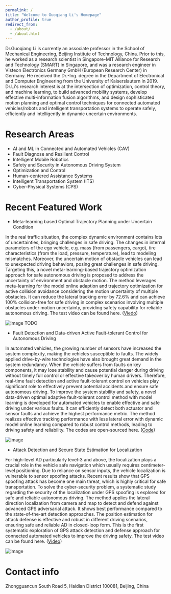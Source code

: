 ```yaml
---
permalink: /
title: "Welcome to Guoqiang Li's Homepage"
author_profile: true
redirect_from: 
  - /about/
  - /about.html
---
```


Dr.Guoqiang Li is currently an associate professor in the School of Mechanical Engineering, Beijing Institute of Technology, China. Prior to this, he worked as a research scientist in Singapore-MIT Alliance for Research and Technology (SMART) in Singapore, and was a research engineer in Visteon Electronics Germany GmbH (European Research Center) in Germany. He received the Dr.-Ing. degree in the Department of Electronical and Computer Engineering from the University of Kaiserslautern in 2019. Dr.Li's research interest is at the intersection of optimization, control theory, and machine learning, to build advanced mobility systems, develop effective multi-information fusion algorithms, and design sophisticated motion planning and optimal control techniques for connected automated vehicles/robots and intelligent transportation systems to operate safely, efficiently and intelligently in dynamic uncertain environments. 


**Research Areas**
======
-	AI and ML in Connected and Automated Vehicles (CAV)
-	Fault Diagnose and Resilient Control
-	Intelligent Mobile Robotics
-	Safety and Security in Autonomous Driving System 
-	Optimization and Control
-	Human-centered Assistance Systems
-	Intelligent Transportation System (ITS)
-	Cyber-Physical Systems (CPS)


**Recent Featured Work**
======
- Meta-learning based Optimal Trajectory Planning under Uncertain Condition

In the real traffic situation, the complex dynamic environment contains lots of uncertainties, bringing challenges in safe driving. The changes in internal parameters of the ego vehicle, e.g. mass (from passengers, cargo), tire characteristics (from the load, pressure, temperature), lead to modeling mismatches. Moreover, the uncertain motion of obstacle vehicles can lead to unexpected driving behaviors, posing great challenges in safe driving. Targeting this, a novel meta-learning-based trajectory optimization approach for safe autonomous driving is proposed to address the uncertainty of environment and obstacle motion. The method leverages meta-learning for the model online adaption and trajectory optimization for active collision avoidance considering the motion uncertainty of multiple obstacles. It can reduce the lateral tracking error by 72.6% and can achieve 100% collision-free for safe driving in complex scenarios involving multiple obstacles under motion uncertainty, providing safety capability for reliable autonomous driving. The test video can be found here. ([Viedo](https://youtu.be/Dx5L-fe4lTo))

![image](https://github.com/user-attachments/assets/49c26738-e60c-4914-b95a-935027777bad) TODO

- Fault Detection and Data-driven Active Fault-tolerant Control for Autonomous Driving

In automated vehicles, the growing number of sensors have increased the system complexity, making the vehicles susceptible to faults. The widely applied drive-by-wire technologies have also brought great demand in the system redundancy. When the vehicle suffers from faults on key components, it may lose stability and cause potential danger during driving without timely full control or effective takeover by human drivers. Therefore, real-time fault detection and active fault-tolerant control on vehicles play significant role to effectively prevent potential accidents and ensure safe autonomous driving. To improve the system stability and safety, a novel data-driven optimal adaptive fault-tolerant control method with model learning is developed for automated vehicles to enable effective and safe driving under various faults. It can efficiently detect both actuator and sensor faults and achieve the highest performance metric. The method realizes effective tracking performance with less lateral error with dynamic model online learning compared to robust control methods, leading to driving safety and reliability. The codes are open-sourced here. ([Code](https://github.com/mobility-23/Fault-Tolerant-Control-System))

![image](https://github.com/user-attachments/assets/909b86a0-66fd-4589-9d79-7ede4ea5f3f2)

- Attack Detection and Secure State Estimation for Localization

For high-level AD particularly level-3 and above, the localization plays a crucial role in the vehicle safe navigation which usually requires centimeter-level positioning. Due to reliance on sensor inputs, the vehicle localization is vulnerable to sensor spoofing attacks. Recent results show that GPS spoofing attack has become one main threat,  which is highly critical for safe transportation. To solve the cyber-security problem, a systematic study regarding the security of the localization under GPS spoofing is explored for safe and reliable autonomous driving. The method applies the lateral direction localization from camera and map to detect and defend against advanced GPS adversarial attack. It shows best performance compared to the state-of-the-art detection approaches. The position estimation for attack defense is effective and robust in different driving scenarios, ensuring safe and reliable AD in closed-loop form. This is the first systematic exploration of GPS attack detection and defense approach for connected automated vehicles to improve the driving safety. The test video can be found here. ([Video](https://youtu.be/EoVc7oahOx4))

![image](https://github.com/user-attachments/assets/8b597a22-8912-4e9b-8046-17b360d765c1)



Contact info
======
Zhongguancun South Road 5, Haidian District
100081, Beijing, China
